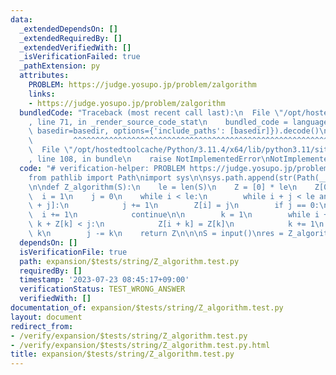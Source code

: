 ```yaml
---
data:
  _extendedDependsOn: []
  _extendedRequiredBy: []
  _extendedVerifiedWith: []
  _isVerificationFailed: true
  _pathExtension: py
  attributes:
    PROBLEM: https://judge.yosupo.jp/problem/zalgorithm
    links:
    - https://judge.yosupo.jp/problem/zalgorithm
  bundledCode: "Traceback (most recent call last):\n  File \"/opt/hostedtoolcache/Python/3.11.4/x64/lib/python3.11/site-packages/onlinejudge_verify/documentation/build.py\"\
    , line 71, in _render_source_code_stat\n    bundled_code = language.bundle(stat.path,\
    \ basedir=basedir, options={'include_paths': [basedir]}).decode()\n          \
    \         ^^^^^^^^^^^^^^^^^^^^^^^^^^^^^^^^^^^^^^^^^^^^^^^^^^^^^^^^^^^^^^^^^^^^^^^^^^^^^^^^^\n\
    \  File \"/opt/hostedtoolcache/Python/3.11.4/x64/lib/python3.11/site-packages/onlinejudge_verify/languages/python.py\"\
    , line 108, in bundle\n    raise NotImplementedError\nNotImplementedError\n"
  code: "# verification-helper: PROBLEM https://judge.yosupo.jp/problem/zalgorithm\n\
    from pathlib import Path\nimport sys\n\nsys.path.append(str(Path(__file__).resolve().parent.parent.parent.parent))\n\
    \n\ndef Z_algorithm(S):\n    le = len(S)\n    Z = [0] * le\n    Z[0] = le\n  \
    \  i = 1\n    j = 0\n    while i < le:\n        while i + j < le and S[j] == S[i\
    \ + j]:\n            j += 1\n        Z[i] = j\n        if j == 0:\n          \
    \  i += 1\n            continue\n\n        k = 1\n        while i + k < le and\
    \ k + Z[k] < j:\n            Z[i + k] = Z[k]\n            k += 1\n        i +=\
    \ k\n        j -= k\n    return Z\n\n\nS = input()\nres = Z_algorithm(S)\nprint(*res)\n"
  dependsOn: []
  isVerificationFile: true
  path: expansion/$tests/string/Z_algorithm.test.py
  requiredBy: []
  timestamp: '2023-07-23 08:45:17+09:00'
  verificationStatus: TEST_WRONG_ANSWER
  verifiedWith: []
documentation_of: expansion/$tests/string/Z_algorithm.test.py
layout: document
redirect_from:
- /verify/expansion/$tests/string/Z_algorithm.test.py
- /verify/expansion/$tests/string/Z_algorithm.test.py.html
title: expansion/$tests/string/Z_algorithm.test.py
---
```

